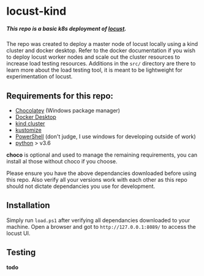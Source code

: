 # locust-kind

##### This repo is a basic k8s deployment of [locust](https://locust.io/).
The repo was created to deploy a master node of locust locally using a kind cluster and docker desktop. Refer to the docker documentation if you wish to deploy locust worker nodes and scale out the cluster resources to increase load testing resources. Additions in the `src/` directory are there to learn more about the load testing tool, it is meant to be lightweight for experimentation of locust.

## Requirements for this repo:
- [Chocolatey](https://chocolatey.org/) (Windows package manager)
- [Docker Desktop](https://www.docker.com/products/docker-desktop)
- [kind cluster](https://kind.sigs.k8s.io/docs/user/quick-start/)
- [kustomize](https://kustomize.io/)
- [PowerShell](https://docs.microsoft.com/en-us/powershell/) (don't judge, I use windows for developing outside of work)
- [python](https://www.python.org/downloads/) > v3.6

**choco** is optional and used to manage the remaining requirements, you can install al those without choco if you choose. 

Please ensure you have the above dependancies downloaded before using this repo. Also verify all your versions work with each other as this repo should not dictate dependancies you use for development.

## Installation
Simply run `load.ps1` after verifying all dependancies downloaded to your machine. Open a browser and got to `http://127.0.0.1:8089/` to access the locust UI.

## Testing
**todo**